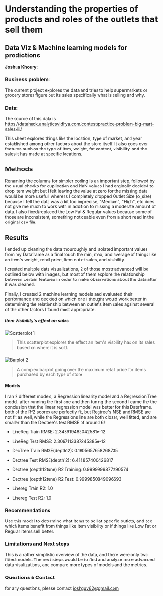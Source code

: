 # Understanding the properties of products and roles of the outlets that sell them
## Data Viz & Machine learning models for predictions

**Joshua Khoury**: 

### Business problem:
The current project explores the data and tries to help supermarkets or grocery stores figure out its sales
specifically what is selling and why.



### Data:
The source of this data is https://datahack.analyticsvidhya.com/contest/practice-problem-big-mart-sales-iii/

This sheet explores things like the location, type of market, and year established among other factors about the store itself. It also goes over features such as the type of item, weight, fat content, visibility, and the sales it has made at specific locations.

## Methods
Renaming the columns for simpler coding is an important step, followed by the usual checks for duplication and NaN values
I had orginally decided to drop Item weight but I felt leaving the value at zero for the missing data would be more useful, whereas I completely dropped Outlet Size (o_size) because I felt the data was a bit too imprecise, "Medium", "High", etc does not give me much to work with in addition to missing a moderate amount of data.
I also fixed/replaced the Low Fat & Regular values because some of those are inconsistent, something noticeable even from a short read in the original csv file.

## Results
I ended up cleaning the data thouroughly and isolated important values from my Dataframe as a final touch
the min, max, and average of things like an item's weight, retail price, Item outlet sales, and visibility

I created multiple data visualizations, 2 of those mostr advanced will be outlined below with images, but most of them explore the relationship between certain features in order to make observations about the data after it was cleaned.

Finally, I created 2 machine learning models and evaluated their performance and decided on which one I thought would work better in determining the relationship between an outlet's item sales against several of the other factors I found most appropriate.

##### Item Visibility's effect on sales
![Scatterplot 1](https://user-images.githubusercontent.com/105755535/176532985-ef8719f4-0a14-4e52-9921-6b09d0e89a11.png)


>This scatterplot explores the effect an item's visbility has on its sales based on where it is sold.

##### 
![Barplot 2](https://user-images.githubusercontent.com/105755535/176514655-dfe94616-2a01-4e99-b2f7-231c66914d16.png)
>A complex barplot going over the maximum retail price for items purchased by each type of store

#### Models 

I ran 2 different models, a Regression linearity model and a Regression Tree model. after running the first one and then tuning the second I came the the conclusion that the linear regression model was better for this Dataframe. both of the R^2 scores are perfectly fit, but Regtree's MSE and RMSE are not fit as well, while the Regressions line are both closer, well fitted, and are smaller than the Dectree's test RMSE of around 6!

- LineReg Train RMSE: 2.348919483042581e-12
- LineReg Test RMSE: 2.3097113387245385e-12
- DecTree Train RMSE(depth12): 0.1905657658268735
- Dectree Test RMSE(depth12): 6.414857400426817

- Dectree (depth12tune) R2 Training: 0.9999999877290574
- Dectree (depth12tune) R2 Test: 0.9999850849096693
- Linereg Train R2: 1.0
- Linereg Test R2: 1.0

### Recommendations
Use this model to determine what items to sell at specific outlets, and see which items benefit from things like item visibility or if things like Low Fat or Regular items sell better.

### Limitations and Next steps
This is a rather simplistic overview of the data, and there were only two fitted models. The next steps would be to find and analyze more advanced data visulizations, and compare more types of models and the metrics.

### Questions & Contact

for any questions, please contact joshguy62@gmail.com
